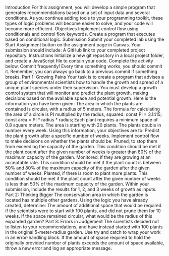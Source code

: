 Introduction
For this assignment, you will develop a simple program that generates recommendations based on a set of input data and several conditions. As you continue adding tools to your programming toolkit, these types of logic problems will become easier to solve, and your code will become more efficient.
Objectives
Implement control flow using conditionals and control flow keywords.
Create a program that executes based on conditional logic.
Submission
Submit your completed lab using the Start Assignment button on the assignment page in Canvas.
Your submission should include:
A GitHub link to your completed project repository.
Instructions
Initialize a new git repository in a local project folder, and create a JavaScript file to contain your code. Complete the activity below.
Commit frequently! Every time something works, you should commit it. Remember, you can always go back to a previous commit if something breaks.
Part 1: Growing Pains
Your task is to create a program that advises a group of environmental scientists how to handle the growth and spread of a unique plant species under their supervision. You must develop a growth control system that will monitor and predict the plant growth, making decisions based on the available space and potential growth.
Here is the information you have been given:
The area in which the plants are contained is circular, with a radius of 5 meters.
The formula for calculating the area of a circle is PI multiplied by the radius, squared:
const PI = 3.1415;
const area = PI * radius * radius;
Each plant requires a minimum space of 0.8 square meters.
The area is starting with 20 plants.
The plants double in number every week.
Using this information, your objectives are to:
Predict the plant growth after a specific number of weeks.
Implement control flow to make decisions on whether the plants should be:
Pruned, to stop them from exceeding the capacity of the garden.
This condition should be met if the plant count after the given number of weeks is greater than 80% of the maximum capacity of the garden.
Monitored, if they are growing at an acceptable rate.
This condition should be met if the plant count is between 50% and 80% of the maximum capacity of the garden after the given number of weeks.
Planted, if there is room to plant more plants.
This condition should be met if the plant count after the given number of weeks is less than 50% of the maximum capacity of the garden.
Within your submission, include the results for 1, 2, and 3 weeks of growth as inputs.
Part 2: Thinking Bigger
The conservation area in which the garden is located has multiple other gardens. 
Using the logic you have already created, determine:
The amount of additional space that would be required if the scientists were to start with 100 plants, and did not prune them for 10 weeks.
If the space remained circular, what would be the radius of this expanded garden?
Part 3: Errors in Judgement
The scientists decided not to listen to your recommendations, and have instead started with 100 plants in the original 5-meter-radius garden.
Use try and catch to wrap your work in an error-handling block. If the amount of space required to hold the originally provided number of plants exceeds the amount of space available, throw a new error and log an appropriate message.
